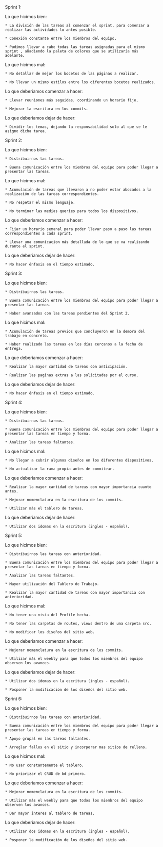 Sprint 1:

Lo que hicimos bien:

    * La división de las tareas al comenzar el sprint, para comenzar a realizar las actividades lo antes posible.

    * Conexión constante entre los miembros del equipo.

    * Pudimos llevar a cabo todas las tareas asignadas para el mismo sprint , añadiendo la paleta de colores que se utilizaría más adelante.

Lo que hicimos mal:

    * No detallar de mejor los bocetos de las páginas a realizar.

    * No llevar un mismo estilos entre los diferentes bocetos realizados.

Lo que deberiamos comenzar a hacer:

    * Llevar reuniones más seguidas, coordinando un horario fijo.

    * Mejorar la escritura en los commits.

Lo que deberiamos dejar de hacer:

    * Dividir los temas, dejando la responsabilidad solo al que se le asigno dicha tarea.

Sprint 2:

Lo que hicimos bien:

    * Distribuirnos las tareas.

    * Buena comunicación entre los miembros del equipo para poder llegar a presentar las tareas.

Lo que hicimos mal:

    * Acumulación de tareas que llevaron a no poder estar abocados a la realización de las tareas correspondientes.

    * No respetar el mismo lenguaje.

    * No terminar las medias queries para todos los dispositivos.

Lo que deberiamos comenzar a hacer:

    * Fijar un horario semanal para poder llevar paso a paso las tareas correspondientes a cada sprint.

    * Llevar una comunicacion más detallada de lo que se va realizando durante el sprint.

Lo que deberiamos dejar de hacer:

    * No hacer énfasis en el tiempo estimado.

Sprint 3:

Lo que hicimos bien:

    * Distribuirnos las tareas.

    * Buena comunicación entre los miembros del equipo para poder llegar a presentar las tareas.

    * Haber avanzados con las tareas pendientes del Sprint 2.

Lo que hicimos mal:

    * Acumulación de tareas previos que concluyeron en la demora del trabajo en concreto.

    * Haber realizado las tareas en los días cercanos a la fecha de entrega.

Lo que deberiamos comenzar a hacer:

    * Realizar la mayor cantidad de tareas con anticipación.

    * Realizar las paginas extras a las solicitadas por el curso.

Lo que deberiamos dejar de hacer:

    * No hacer énfasis en el tiempo estimado.

Sprint 4:

Lo que hicimos bien:

    * Distribuirnos las tareas.

    * Buena comunicación entre los miembros del equipo para poder llegar a presentar las tareas en tiempo y forma.

    * Analizar las tareas faltantes.

Lo que hicimos mal:

    * No llegar a cubrir algunos diseños en los diferentes dispositivos.

    * No actualizar la rama propia antes de commitear.

Lo que deberiamos comenzar a hacer:

    * Realizar la mayor cantidad de tareas con mayor importancia cuanto antes.

    * Mejorar nomenclatura en la escritura de los commits.

    * Utilizar más el tablero de tareas.

Lo que deberiamos dejar de hacer:

    * Utilizar dos idomas en la escritura (ingles - español).

Sprint 5:

Lo que hicimos bien:

    * Distribuirnos las tareas con anterioridad.

    * Buena comunicación entre los miembros del equipo para poder llegar a presentar las tareas en tiempo y forma.

    * Analizar las tareas faltantes.

    * Mayor utilización del Tablero de Trabajo.

    * Realizar la mayor cantidad de tareas con mayor importancia con anterioridad.

Lo que hicimos mal:

    * No tener una vista del Profile hecha.

    * No tener las carpetas de routes, views dentro de una carpeta src.

    * No modificar los diseños del sitio web.

Lo que deberiamos comenzar a hacer:

    * Mejorar nomenclatura en la escritura de los commits.

    * Utilizar más el weekly para que todos los miembros del equipo observen los avances.

Lo que deberiamos dejar de hacer:

    * Utilizar dos idomas en la escritura (ingles - español).

    * Posponer la modificación de los diseños del sitio web.

Sprint 6:

Lo que hicimos bien:

    * Distribuirnos las tareas con anterioridad.

    * Buena comunicación entre los miembros del equipo para poder llegar a presentar las tareas en tiempo y forma.

    * Apoyo grupal en las tareas faltantes.

    * Arreglar fallos en el sitio y incorporar mas sitios de relleno.

Lo que hicimos mal:

    * No usar constantemente el tablero.

    * No priorizar el CRUD de bd primero.

Lo que deberiamos comenzar a hacer:

    * Mejorar nomenclatura en la escritura de los commits.

    * Utilizar más el weekly para que todos los miembros del equipo observen los avances.

    * Dar mayor interes al tablero de tareas.

Lo que deberiamos dejar de hacer:

    * Utilizar dos idomas en la escritura (ingles - español).

    * Posponer la modificación de los diseños del sitio web.